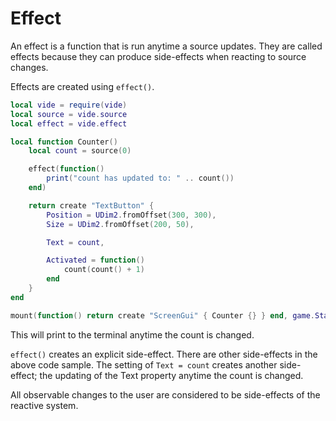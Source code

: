 # Effect

An effect is a function that is run anytime a source updates. They are called
effects because they can produce side-effects when reacting to source changes.

Effects are created using `effect()`.

```lua
local vide = require(vide)
local source = vide.source
local effect = vide.effect

local function Counter()
    local count = source(0)

    effect(function()
        print("count has updated to: " .. count())
    end)

    return create "TextButton" {
        Position = UDim2.fromOffset(300, 300),
        Size = UDim2.fromOffset(200, 50),

        Text = count,

        Activated = function()
            count(count() + 1)
        end
    }
end

mount(function() return create "ScreenGui" { Counter {} } end, game.StarterGui)
```

This will print to the terminal anytime the count is changed.

`effect()` creates an explicit side-effect. There are other side-effects in the
above code sample. The setting of `Text = count` creates another side-effect;
the updating of the Text property anytime the count is changed.

All observable changes to the user are considered to be side-effects of the
reactive system.
